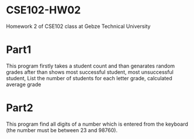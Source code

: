 # CSE102-HW02
Homework 2 of CSE102 class at Gebze Technical University

# Part1

This program firstly takes a student count and than genarates random grades after than shows
most successful student,
most unsuccessful student,
List the number of students for each letter grade,
calculated average grade

# Part2

This program find all digits of a number which is entered from the keyboard (the number must be between 23 and 98760).
